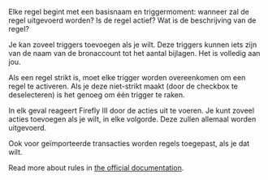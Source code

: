 Elke regel begint met een basisnaam en triggermoment: wanneer zal de regel uitgevoerd worden? Is de regel actief? Wat is de beschrijving van de regel?

Je kan zoveel triggers toevoegen als je wilt. Deze triggers kunnen iets zijn van de naam van de bronaccount tot het aantal bijlagen. Het is volledig aan jou.

Als een regel strikt is, moet elke trigger worden overeenkomen om een regel te activeren. Als je deze niet-strikt maakt (door de checkbox te deselecteren) is het genoeg om één trigger te raken.

In elk geval reageert Firefly III door de acties uit te voeren. Je kunt zoveel acties toevoegen als je wilt, in elke volgorde. Deze zullen allemaal worden uitgevoerd.

Ook voor geïmporteerde transacties worden regels toegepast, als je dat wilt.

Read more about rules in [the official documentation](https://docs.firefly-iii.org/advanced-concepts/rules).